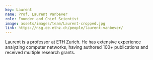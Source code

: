 ```yaml
---
key: Laurent
name: Prof. Laurent Vanbever
role: Founder and Chief Scientist
image: assets/images/team/Laurent-cropped.jpg
link: https://nsg.ee.ethz.ch/people/laurent-vanbever/
---
```


Laurent is a professor at ETH Zurich. He has extensive experience analyzing
computer networks, having authored 100+ publications and received multiple
research grants.